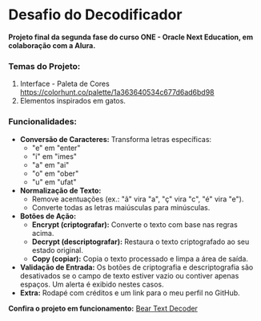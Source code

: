 # Desafio do Decodificador

**Projeto final da segunda fase do curso ONE - Oracle Next Education, em colaboração com a Alura.**

### Temas do Projeto:
1. Interface - Paleta de Cores
https://colorhunt.co/palette/1a363640534c677d6ad6bd98
2. Elementos inspirados em gatos.

### Funcionalidades:
- **Conversão de Caracteres:** Transforma letras específicas:
  - "e" em "enter"
  - "i" em "imes"
  - "a" em "ai"
  - "o" em "ober"
  - "u" em "ufat"
- **Normalização de Texto:**
  - Remove acentuações (ex.: "ã" vira "a", "ç" vira "c", "é" vira "e").
  - Converte todas as letras maiúsculas para minúsculas.
- **Botões de Ação:**
  - **Encrypt (criptografar):** Converte o texto com base nas regras acima.
  - **Decrypt (descriptografar):** Restaura o texto criptografado ao seu estado original.
  - **Copy (copiar):** Copia o texto processado e limpa a área de saída.
- **Validação de Entrada:** Os botões de criptografia e descriptografia são desativados se o campo de texto estiver vazio ou contiver apenas espaços. Um alerta é exibido nestes casos.
- **Extra:** Rodapé com créditos e um link para o meu perfil no GitHub.

**Confira o projeto em funcionamento:** [Bear Text Decoder]([(https://bear-text-decoder.vercel.app/)])
